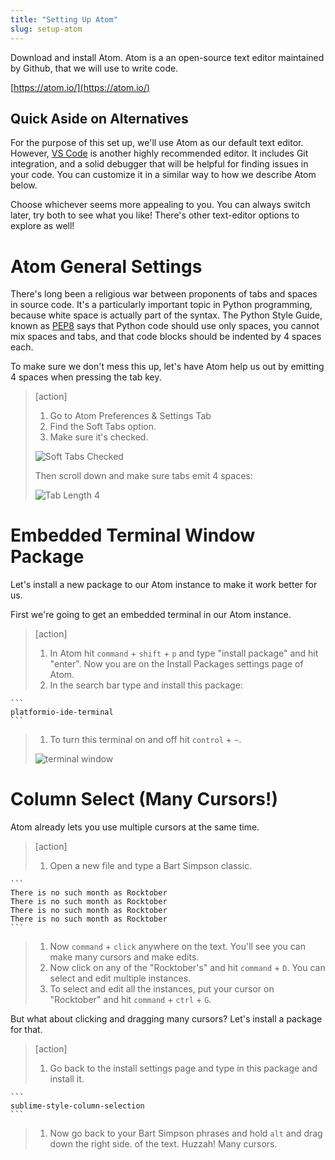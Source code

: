 ```yaml
---
title: "Setting Up Atom"
slug: setup-atom
---
```


Download and install Atom. Atom is a an open-source text editor maintained by Github, that we will use to write code.

[https://atom.io/](https://atom.io/)

## Quick Aside on Alternatives

For the purpose of this set up, we'll use Atom as our default text editor. However, [VS Code](https://code.visualstudio.com/) is another highly recommended editor. It includes Git integration, and a solid debugger that will be helpful for finding issues in your code. You can customize it in a similar way to how we describe Atom below.

Choose whichever seems more appealing to you. You can always switch later, try both to see what you like! There's other text-editor options to explore as well!

# Atom General Settings

There's long been a religious war between proponents of tabs and spaces in source code. It's a particularly important topic in Python programming, because white space is actually part of the syntax. The Python Style Guide, known as [PEP8](https://www.python.org/dev/peps/pep-0008/) says that Python code should use only spaces, you cannot mix spaces and tabs, and that code blocks should be indented by 4 spaces each.

To make sure we don't mess this up, let's have Atom help us out by emitting 4 spaces when pressing the tab key.

> [action]
>
> 1. Go to Atom Preferences & Settings Tab
> 1. Find the Soft Tabs option.
> 1. Make sure it's checked.
>
> ![Soft Tabs Checked](softTabs.png)
>
> Then scroll down and make sure tabs emit 4 spaces:
>
> ![Tab Length 4](tabsLength.png)

# Embedded Terminal Window Package

Let's install a new package to our Atom instance to make it work better for us.

First we're going to get an embedded terminal in our Atom instance.

> [action]
>
> 1. In Atom hit `command` + `shift` + `p` and type "install package" and hit "enter". Now you are on the Install Packages settings page of Atom.
> 1. In the search bar type and install this package:
>
	```
	platformio-ide-terminal
	```
>
> 1. To turn this terminal on and off hit `control` + `~`.
>
> ![terminal window](terminal.gif)

# Column Select (Many Cursors!)

Atom already lets you use multiple cursors at the same time.

> [action]
>
> 1. Open a new file and type a Bart Simpson classic.
>
	```
	There is no such month as Rocktober
	There is no such month as Rocktober
	There is no such month as Rocktober
	There is no such month as Rocktober
	```
>
> 1. Now `command` + `click` anywhere on the text. You'll see you can make many cursors and make edits.
> 1. Now click on any of the "Rocktober's" and hit `command` + `D`. You can select and edit multiple instances.
> 1. To select and edit all the instances, put your cursor on "Rocktober" and hit `command` + `ctrl` + `G`.

But what about clicking and dragging many cursors? Let's install a package for that.

> [action]
>
> 1. Go back to the install settings page and type in this package and install it.
>
	```
	sublime-style-column-selection
	```
>
> 1. Now go back to your Bart Simpson phrases and hold `alt` and drag down the right side. of the text. Huzzah! Many cursors.
